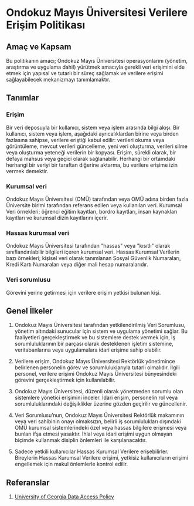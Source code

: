 Ondokuz Mayıs Üniversitesi Verilere Erişim Politikası
=====================================================

Amaç ve Kapsam
--------------

Bu politikanın amacı; Ondokuz Mayıs Üniversitesi operasyonlarını (yönetim,
araştırma ve uygulama dahil) yürütmek amacıyla gerekli veri erişimini elde etmek
için yapısal ve tutarlı bir süreç sağlamak ve verilere erişimi sağlayabilecek
mekanizmayı tanımlamaktır.

Tanımlar
--------

### Erişim

Bir veri deposuyla bir kullanıcı, sistem veya işlem arasında bilgi akışı. Bir
kullanıcı, sistem veya işlem, aşağıdaki ayrıcalıklardan birine veya birden
fazlasına sahipse, verilere eriştiği kabul edilir: verileri okuma veya
görüntüleme, mevcut verileri güncelleme, yeni veri oluşturma, verileri silme
veya oluşturma yeteneği verilerin bir kopyası. Erişim, sürekli olarak, bir
defaya mahsus veya geçici olarak sağlanabilir. Herhangi bir ortamdaki herhangi
bir veriyi bir taraftan diğerine aktarma, bu verilere erişime izin vermek
demektir.

### Kurumsal veri

Ondokuz Mayıs Üniversitesi (OMÜ) tarafından veya OMÜ adına birden fazla
Üniversite birimi tarafından referans edilen veya kullanılan veri. Kurumsal Veri
örnekleri; öğrenci eğitim kayıtları, bordro kayıtları, insan kaynakları
kayıtları ve kurumsal dizin kayıtlarını içerir.

### Hassas kurumsal veri

Ondokuz Mayıs Üniversitesi tarafından "hassas" veya "kısıtlı" olarak
sınıflandırılabilir bilgileri içeren kurumsal veri. Hassas Kurumsal Verilerin
bazı örnekleri; kişisel  veri olarak tanımlanan Sosyal Güvenlik Numaraları,
Kredi Kartı Numaraları veya diğer mali hesap numaralarıdır.

### Veri sorumlusu

Görevini yerine getirmesi için verilere erişim yetkisi bulunan kişi.

Genel İlkeler
-------------

1. Ondokuz Mayıs Üniversitesi tarafından yetkilendirilmiş Veri Sorumlusu,
   yönetim altındaki sunucular için sistem ve uygulama yönetimi sağlar. Bu
   faaliyetleri gerçekleştirmek ve bu sistemlere destek vermek için, iş
   sorumluluklarının bir parçası olarak desteklenen işletim sistemine,
   veritabanlarına veya uygulamalara idari erişime sahip olabilir.

2. Verilere erişim, Ondokuz Mayıs Üniversitesi Rektörlük yönetimince belirlenen
   personelin görev ve sorumluluklarıyla tutarlı olmalıdır. İlgili personel,
   verilere erişimi Ondokuz Mayıs Üniversitesi bünyesindeki görevini
   gerçekleştirmek için kullanılabilir.

3. Ondokuz Mayıs Üniversitesi, düzenli olarak yönetmeden sorumlu olan sistemlere
   yönetici erişimini inceler. İdari erişim, personelin rol veya
   sorumluluklarındaki değişiklikler üzerine gözden geçirilir ve güncellenir.

4. Veri Sorumlusu’nun, Ondokuz Mayıs Üniversitesi Rektörlük makamının veya veri
   sahibinin onayı olmaksızın, belirli iş sorumlulukları dışındaki OMÜ kurumsal
   sistemlerindeki özel veya hassas bilgilere erişmesi veya bunları ifşa etmesi
   yasaktır.  İhlal veya idari erişimi uygun olmayan biçimde kullanmak disiplin
   önlemleri ile karşılanacaktır.

5. Sadece yetkili kullanıcılar Hassas Kurumsal Verilere erişebilirler.
   Bireylerin Hassas Kurumsal Verilere erişimi, yetkisiz kullanıcıların erişimi
   engellemek için makul önlemlerle kontrol edilir.

Referanslar
----------

1. [University of Georgia Data Access Policy](https://eits.uga.edu/access_and_security/infosec/pols_regs/policies/data_access/)